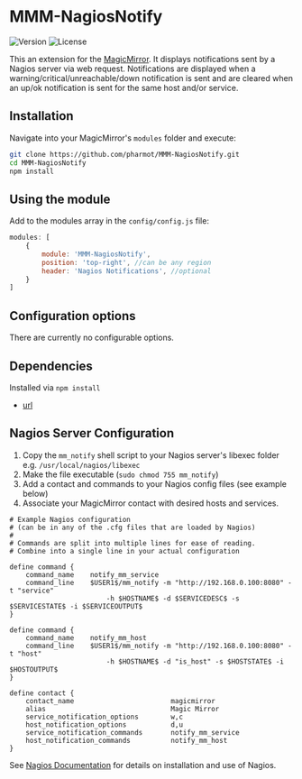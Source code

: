 # MMM-NagiosNotify

![Version](https://img.shields.io/github/package-json/v/pharmot/MMM-NagiosNotify)
![License](https://img.shields.io/github/license/pharmot/MMM-NagiosNotify)

This an extension for the [MagicMirror](https://github.com/MichMich/MagicMirror).  It displays notifications sent by a Nagios server via web request.  Notifications are displayed when a warning/critical/unreachable/down notification is sent and are cleared when an up/ok notification is sent for the same host and/or service.


## Installation
Navigate into your MagicMirror's `modules` folder and execute:
```bash
git clone https://github.com/pharmot/MMM-NagiosNotify.git
cd MMM-NagiosNotify
npm install
```
## Using the module

Add to the modules array in the `config/config.js` file:

```js
modules: [
    {
        module: 'MMM-NagiosNotify',
        position: 'top-right', //can be any region
        header: 'Nagios Notifications', //optional
    }
]
```

## Configuration options

There are currently no configurable options.

## Dependencies
Installed via `npm install`

- [url](https://www.npmjs.com/package/url)

## Nagios Server Configuration

1. Copy the `mm_notify` shell script to your Nagios server's libexec folder e.g. `/usr/local/nagios/libexec`
1. Make the file executable (`sudo chmod 755 mm_notify`)
1. Add a contact and commands to your Nagios config files (see example below)
1. Associate your MagicMirror contact with desired hosts and services.

```properties
# Example Nagios configuration
# (can be in any of the .cfg files that are loaded by Nagios)
#
# Commands are split into multiple lines for ease of reading.
# Combine into a single line in your actual configuration

define command {
    command_name    notify_mm_service
    command_line    $USER1$/mm_notify -m "http://192.168.0.100:8080" -t "service"
                        -h $HOSTNAME$ -d $SERVICEDESC$ -s $SERVICESTATE$ -i $SERVICEOUTPUT$
}

define command {
    command_name    notify_mm_host
    command_line    $USER1$/mm_notify -m "http://192.168.0.100:8080" -t "host"
                        -h $HOSTNAME$ -d "is_host" -s $HOSTSTATE$ -i $HOSTOUTPUT$
}

define contact {
    contact_name                        magicmirror
    alias                               Magic Mirror
    service_notification_options        w,c
    host_notification_options           d,u
    service_notification_commands       notify_mm_service
    host_notification_commands          notify_mm_host
}
```
See [Nagios Documentation](https://www.nagios.org/documentation/) for details on installation and use of Nagios.
